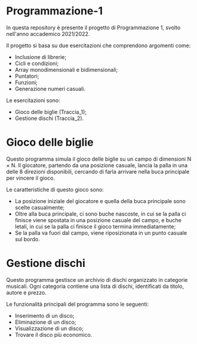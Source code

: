 # Programmazione-1

In questa repository è presente il progetto di Programmazione 1, svolto nell'anno accademico 2021/2022. 

Il progetto si basa su due esercitazioni che comprendono argomenti come:
- Inclusione di librerie;
- Cicli e condizioni;
- Array monodimensionali e bidimensionali;
- Puntatori;
- Funzioni;
- Generazione numeri casuali.

Le esercitazioni sono:
- Gioco delle biglie (Traccia_1);
- Gestione dischi (Traccia_2).

# Gioco delle biglie

Questo programma simula il gioco delle biglie su un campo di dimensioni N × N. Il giocatore, partendo da una posizione casuale, lancia la palla in una delle 8 direzioni disponibili, cercando di farla arrivare nella buca principale per vincere il gioco. 

Le caratteristiche di questo gioco sono:
- La posizione iniziale del giocatore e quella della buca principale sono scelte casualmente;
- Oltre alla buca principale, ci sono buche nascoste, in cui se la palla ci finisce viene spostata in una posizione casuale del campo, e buche letali, in cui se la palla ci finisce il gioco termina immediatamente;
- Se la palla va fuori dal campo, viene riposizionata in un punto casuale sul bordo.

# Gestione dischi

Questo programma gestisce un archivio di dischi organizzato in categorie musicali. Ogni categoria contiene una lista di dischi, identificati da titolo, autore e prezzo.

Le funzionalità principali del programma sono le seguenti:
- Inserimento di un disco;
- Eliminazione di un disco;
- Visualizzazione di un disco;
- Trovare il disco più economico.

